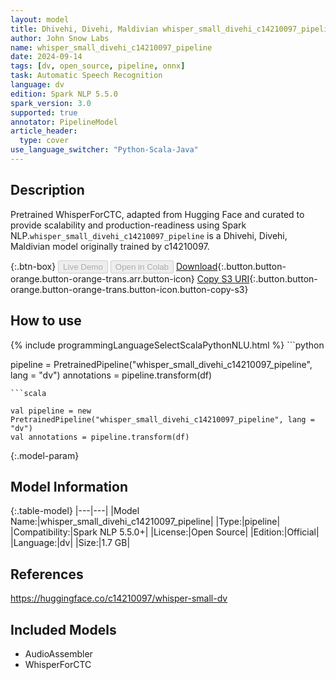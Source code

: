 ```yaml
---
layout: model
title: Dhivehi, Divehi, Maldivian whisper_small_divehi_c14210097_pipeline pipeline WhisperForCTC from c14210097
author: John Snow Labs
name: whisper_small_divehi_c14210097_pipeline
date: 2024-09-14
tags: [dv, open_source, pipeline, onnx]
task: Automatic Speech Recognition
language: dv
edition: Spark NLP 5.5.0
spark_version: 3.0
supported: true
annotator: PipelineModel
article_header:
  type: cover
use_language_switcher: "Python-Scala-Java"
---
```


## Description

Pretrained WhisperForCTC, adapted from Hugging Face and curated to provide scalability and production-readiness using Spark NLP.`whisper_small_divehi_c14210097_pipeline` is a Dhivehi, Divehi, Maldivian model originally trained by c14210097.

{:.btn-box}
<button class="button button-orange" disabled>Live Demo</button>
<button class="button button-orange" disabled>Open in Colab</button>
[Download](https://s3.amazonaws.com/auxdata.johnsnowlabs.com/public/models/whisper_small_divehi_c14210097_pipeline_dv_5.5.0_3.0_1726328645517.zip){:.button.button-orange.button-orange-trans.arr.button-icon}
[Copy S3 URI](s3://auxdata.johnsnowlabs.com/public/models/whisper_small_divehi_c14210097_pipeline_dv_5.5.0_3.0_1726328645517.zip){:.button.button-orange.button-orange-trans.button-icon.button-copy-s3}

## How to use



<div class="tabs-box" markdown="1">
{% include programmingLanguageSelectScalaPythonNLU.html %}
```python

pipeline = PretrainedPipeline("whisper_small_divehi_c14210097_pipeline", lang = "dv")
annotations =  pipeline.transform(df)   

```
```scala

val pipeline = new PretrainedPipeline("whisper_small_divehi_c14210097_pipeline", lang = "dv")
val annotations = pipeline.transform(df)

```
</div>

{:.model-param}
## Model Information

{:.table-model}
|---|---|
|Model Name:|whisper_small_divehi_c14210097_pipeline|
|Type:|pipeline|
|Compatibility:|Spark NLP 5.5.0+|
|License:|Open Source|
|Edition:|Official|
|Language:|dv|
|Size:|1.7 GB|

## References

https://huggingface.co/c14210097/whisper-small-dv

## Included Models

- AudioAssembler
- WhisperForCTC
